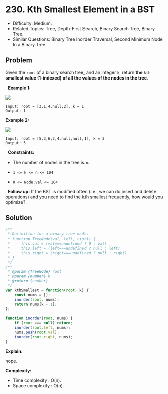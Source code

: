# 230. Kth Smallest Element in a BST

- Difficulty: Medium.
- Related Topics: Tree, Depth-First Search, Binary Search Tree, Binary Tree.
- Similar Questions: Binary Tree Inorder Traversal, Second Minimum Node In a Binary Tree.

## Problem

Given the ```root``` of a binary search tree, and an integer ```k```, return **the** ```kth``` **smallest value (**1-indexed**) of all the values of the nodes in the tree**.

 
**Example 1:**

![](https://assets.leetcode.com/uploads/2021/01/28/kthtree1.jpg)

```
Input: root = [3,1,4,null,2], k = 1
Output: 1
```

**Example 2:**

![](https://assets.leetcode.com/uploads/2021/01/28/kthtree2.jpg)

```
Input: root = [5,3,6,2,4,null,null,1], k = 3
Output: 3
```

 
**Constraints:**


	
- The number of nodes in the tree is ```n```.
	
- ```1 <= k <= n <= 104```
	
- ```0 <= Node.val <= 104```


 
**Follow up:** If the BST is modified often (i.e., we can do insert and delete operations) and you need to find the kth smallest frequently, how would you optimize?


## Solution

```javascript
/**
 * Definition for a binary tree node.
 * function TreeNode(val, left, right) {
 *     this.val = (val===undefined ? 0 : val)
 *     this.left = (left===undefined ? null : left)
 *     this.right = (right===undefined ? null : right)
 * }
 */
/**
 * @param {TreeNode} root
 * @param {number} k
 * @return {number}
 */
var kthSmallest = function(root, k) {
    const nums = [];
    inorder(root, nums);
    return nums[k - 1];
};

function inorder(root, nums) {
    if (root === null) return;
    inorder(root.left, nums);
    nums.push(root.val);
    inorder(root.right, nums);
}
```

**Explain:**

nope.

**Complexity:**

* Time complexity : O(n).
* Space complexity : O(n).
